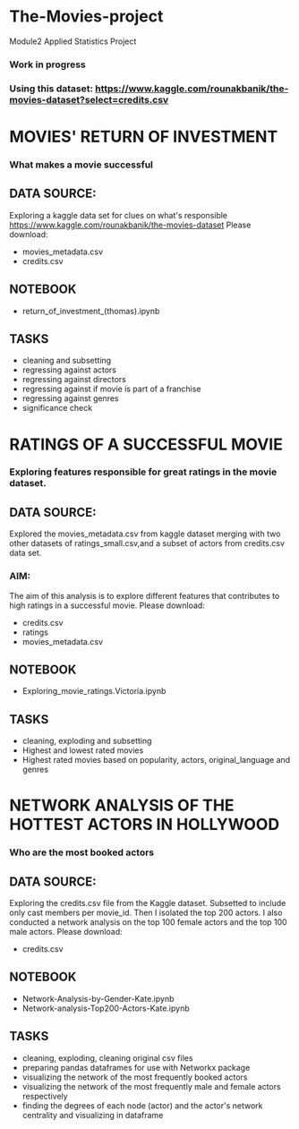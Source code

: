 # The-Movies-project
Module2 Applied Statistics Project

### Work in progress
### Using this dataset: https://www.kaggle.com/rounakbanik/the-movies-dataset?select=credits.csv

# MOVIES' RETURN OF INVESTMENT
### What makes a movie successful
## DATA SOURCE:
Exploring a kaggle data set for clues on what's responsible
https://www.kaggle.com/rounakbanik/the-movies-dataset
Please download:
* movies_metadata.csv
* credits.csv
## NOTEBOOK
* return_of_investment_(thomas).ipynb
## TASKS
* cleaning and subsetting
* regressing against actors
* regressing against directors
* regressing against if movie is part of a franchise
* regressing against genres
* significance check

# RATINGS OF A SUCCESSFUL MOVIE
### Exploring  features responsible for great ratings in the movie dataset. 
## DATA SOURCE:
Explored the movies_metadata.csv from kaggle dataset merging with two other datasets of ratings_small.csv,and
a subset of actors from credits.csv data set.

### AIM:
The aim of this analysis is to explore different features that contributes to high ratings in a successful movie. 
Please download:
* credits.csv
* ratings
* movies_metadata.csv
## NOTEBOOK
* Exploring_movie_ratings.Victoria.ipynb
## TASKS
* cleaning, exploding and subsetting
*  Highest and lowest rated movies
* Highest rated movies based on popularity, actors, original_language and genres


# NETWORK ANALYSIS OF THE HOTTEST ACTORS IN HOLLYWOOD
### Who are the most booked actors
## DATA SOURCE:
Exploring the credits.csv file from the Kaggle dataset. Subsetted to include only cast members per movie_id. Then I isolated the top 200 actors. I also conducted a network analysis on the top 100 female actors and the top 100 male actors. 
Please download:
* credits.csv
## NOTEBOOK
* Network-Analysis-by-Gender-Kate.ipynb
* Network-analysis-Top200-Actors-Kate.ipynb
## TASKS
* cleaning, exploding, cleaning original csv files
* preparing pandas dataframes for use with Networkx package
* visualizing the network of the most frequently booked actors 
* visualizing the network of the most frequently male and female actors respectively
* finding the degrees of each node (actor) and the actor's network centrality and visualizing in dataframe

